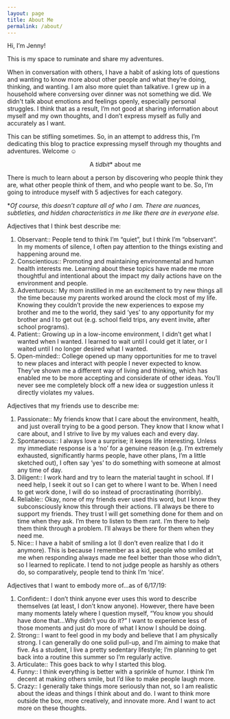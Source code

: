 ```yaml
---
layout: page
title: About Me
permalink: /about/
---
```


Hi, I’m Jenny!

This is my space to ruminate and share my adventures. 

When in conversation with others, I have a habit of asking lots of questions and wanting to know more about other people and what they’re doing, thinking, and wanting. I am also more quiet than talkative. I grew up in a household where conversing over dinner was not something we did. We didn't talk about emotions and feelings openly, especially personal struggles. I think that as a result, I’m not good at sharing information about myself and my own thoughts, and I don’t express myself as fully and accurately as I want.

This can be stifling sometimes. So, in an attempt to address this, I’m dedicating this blog to practice expressing myself through my thoughts and adventures. Welcome ☺

<p style="text-align: center;">
A <em>tidbit</em>* about me
</p>

There is much to learn about a person by discovering who people think they are, what other people think of them, and who people want to be. So, I’m going to introduce myself with 5 adjectives for each category. 

*<em>Of course, this doesn’t capture all of who I am. There are nuances, subtleties, and hidden characteristics in me like there are in everyone else.</em>

Adjectives that I think best describe me:
1.	Observant:: People tend to think I’m “quiet”, but I think I’m “observant”. In my moments of silence, I often pay attention to the things existing and happening around me.
2.	Conscientious:: Promoting and maintaining environmental and human health interests me. Learning about these topics have made me more thoughtful and intentional about the impact my daily actions have on the environment and people.
3.	Adventurous:: My mom instilled in me an excitement to try new things all the time because my parents worked around the clock most of my life. Knowing they couldn’t provide the new experiences to expose my brother and me to the world, they said ‘yes’ to any opportunity for my brother and I to get out (e.g. school field trips, any event invite, after school programs).
4.	Patient:: Growing up in a low-income environment, I didn’t get what I wanted when I wanted. I learned to wait until I could get it later, or I waited until I no longer desired what I wanted. 
5.	Open-minded:: College opened up many opportunities for me to travel to new places and interact with people I never expected to know. They’ve shown me a different way of living and thinking, which has enabled me to be more accepting and considerate of other ideas. You’ll never see me completely block off a new idea or suggestion unless it directly violates my values.

Adjectives that my friends use to describe me:
1.	Passionate:: My friends know that I care about the environment, health, and just overall trying to be a good person. They know that I know what I care about, and I strive to live by my values each and every day.
2.	Spontaneous:: I always love a surprise; it keeps life interesting. Unless my immediate response is a ‘no’ for a genuine reason (e.g. I’m extremely exhausted, significantly harms people, have other plans, I’m a little sketched out), I often say ‘yes’ to do something with someone at almost any time of day. 
3.	Diligent:: I work hard and try to learn the material taught in school. If I need help, I seek it out so I can get to where I want to be. When I need to get work done, I will do so instead of procrastinating (horribly).
4.	Reliable:: Okay, none of my friends ever used this word, but I know they subconsciously know this through their actions. I’ll always be there to support my friends. They trust I will get something done for them and on time when they ask. I’m there to listen to them rant. I’m there to help them think through a problem. I’ll always be there for them when they need me.
5.	Nice:: I have a habit of smiling a lot (I don’t even realize that I do it anymore). This is because I remember as a kid, people who smiled at me when responding always made me feel better than those who didn’t, so I learned to replicate. I tend to not judge people as harshly as others do, so comparatively, people tend to think I’m ‘nice’.

Adjectives that I want to embody more of…as of 6/17/19:
1.	Confident:: I don’t think anyone ever uses this word to describe themselves (at least, I don’t know anyone). However, there have been many moments lately where I question myself, “You know you should have done that…Why didn’t you do it?” I want to experience less of those moments and just do more of what I know I should be doing.
2.	Strong:: I want to feel good in my body and believe that I am physically strong. I can generally do one solid pull-up, and I’m aiming to make that five. As a student, I live a pretty sedentary lifestyle; I’m planning to get back into a routine this summer so I’m regularly active.
3.	Articulate:: This goes back to why I started this blog. 
4.	Funny:: I think everything is better with a sprinkle of humor. I think I’m decent at making others smile, but I’d like to make people laugh more. 
5.	Crazy:: I generally take things more seriously than not, so I am realistic about the ideas and things I think about and do. I want to think more outside the box, more creatively, and innovate more. And I want to act more on these thoughts.

